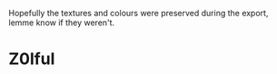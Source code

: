 Hopefully the textures and colours were preserved during the export, lemme know if they weren't.

# Z0lful
